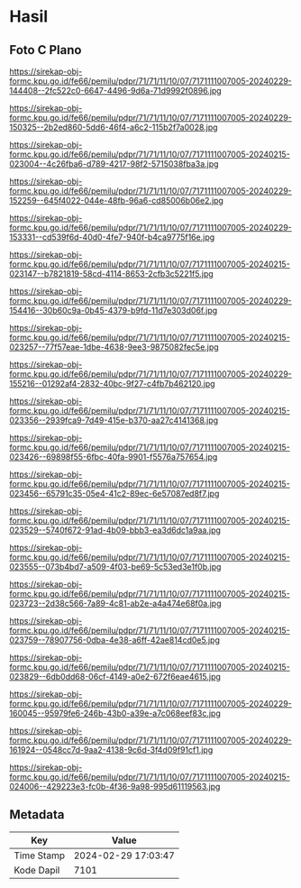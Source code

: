 # Hasil

## Foto C Plano

https://sirekap-obj-formc.kpu.go.id/fe66/pemilu/pdpr/71/71/11/10/07/7171111007005-20240229-144408--2fc522c0-6647-4496-9d6a-71d9992f0896.jpg

https://sirekap-obj-formc.kpu.go.id/fe66/pemilu/pdpr/71/71/11/10/07/7171111007005-20240229-150325--2b2ed860-5dd6-46f4-a6c2-115b2f7a0028.jpg

https://sirekap-obj-formc.kpu.go.id/fe66/pemilu/pdpr/71/71/11/10/07/7171111007005-20240215-023004--4c26fba6-d789-4217-98f2-5715038fba3a.jpg

https://sirekap-obj-formc.kpu.go.id/fe66/pemilu/pdpr/71/71/11/10/07/7171111007005-20240229-152259--645f4022-044e-48fb-96a6-cd85006b06e2.jpg

https://sirekap-obj-formc.kpu.go.id/fe66/pemilu/pdpr/71/71/11/10/07/7171111007005-20240229-153331--cd539f6d-40d0-4fe7-940f-b4ca9775f16e.jpg

https://sirekap-obj-formc.kpu.go.id/fe66/pemilu/pdpr/71/71/11/10/07/7171111007005-20240215-023147--b7821819-58cd-4114-8653-2cfb3c5221f5.jpg

https://sirekap-obj-formc.kpu.go.id/fe66/pemilu/pdpr/71/71/11/10/07/7171111007005-20240229-154416--30b60c9a-0b45-4379-b9fd-11d7e303d06f.jpg

https://sirekap-obj-formc.kpu.go.id/fe66/pemilu/pdpr/71/71/11/10/07/7171111007005-20240215-023257--77f57eae-1dbe-4638-9ee3-9875082fec5e.jpg

https://sirekap-obj-formc.kpu.go.id/fe66/pemilu/pdpr/71/71/11/10/07/7171111007005-20240229-155216--01292af4-2832-40bc-9f27-c4fb7b462120.jpg

https://sirekap-obj-formc.kpu.go.id/fe66/pemilu/pdpr/71/71/11/10/07/7171111007005-20240215-023356--2939fca9-7d49-415e-b370-aa27c4141368.jpg

https://sirekap-obj-formc.kpu.go.id/fe66/pemilu/pdpr/71/71/11/10/07/7171111007005-20240215-023426--69898f55-6fbc-40fa-9901-f5576a757654.jpg

https://sirekap-obj-formc.kpu.go.id/fe66/pemilu/pdpr/71/71/11/10/07/7171111007005-20240215-023456--65791c35-05e4-41c2-89ec-6e57087ed8f7.jpg

https://sirekap-obj-formc.kpu.go.id/fe66/pemilu/pdpr/71/71/11/10/07/7171111007005-20240215-023529--5740f672-91ad-4b09-bbb3-ea3d6dc1a9aa.jpg

https://sirekap-obj-formc.kpu.go.id/fe66/pemilu/pdpr/71/71/11/10/07/7171111007005-20240215-023555--073b4bd7-a509-4f03-be69-5c53ed3e1f0b.jpg

https://sirekap-obj-formc.kpu.go.id/fe66/pemilu/pdpr/71/71/11/10/07/7171111007005-20240215-023723--2d38c566-7a89-4c81-ab2e-a4a474e68f0a.jpg

https://sirekap-obj-formc.kpu.go.id/fe66/pemilu/pdpr/71/71/11/10/07/7171111007005-20240215-023759--78907756-0dba-4e38-a6ff-42ae814cd0e5.jpg

https://sirekap-obj-formc.kpu.go.id/fe66/pemilu/pdpr/71/71/11/10/07/7171111007005-20240215-023829--6db0dd68-06cf-4149-a0e2-672f6eae4615.jpg

https://sirekap-obj-formc.kpu.go.id/fe66/pemilu/pdpr/71/71/11/10/07/7171111007005-20240229-160045--95979fe6-246b-43b0-a39e-a7c068eef83c.jpg

https://sirekap-obj-formc.kpu.go.id/fe66/pemilu/pdpr/71/71/11/10/07/7171111007005-20240229-161924--0548cc7d-9aa2-4138-9c6d-3f4d09f91cf1.jpg

https://sirekap-obj-formc.kpu.go.id/fe66/pemilu/pdpr/71/71/11/10/07/7171111007005-20240215-024006--429223e3-fc0b-4f36-9a98-995d61119563.jpg


## Metadata

| Key        | Value               |
| ---------- | ------------------- |
| Time Stamp | 2024-02-29 17:03:47 |
| Kode Dapil | 7101                |



